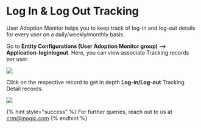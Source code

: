 # Log In & Log Out Tracking

User Adoption Monitor helps you to keep track of log-in and log-out details for every user on a daily/weekly/monthly basis.&#x20;

Go to **Entity Configurations (User Adoption Monitor group) --> Application-loginlogout**. Here, you can view associate Tracking records per user.

![](<../../.gitbook/assets/Log\_5 (1).png>)

Click on the respective record to get in depth **Log-in/Log-out** Tracking Detail records.

![](<../../.gitbook/assets/Log\_6 (1).png>)

{% hint style="success" %}
For further queries, reach out to us at [crm@inogic.com](mailto:crm@inogic.com)
{% endhint %}

